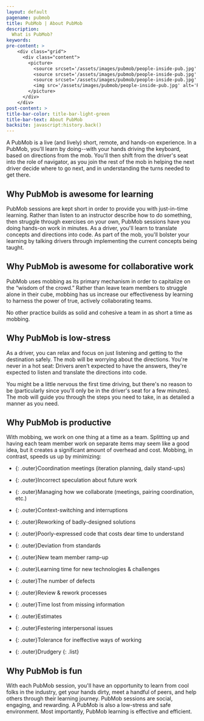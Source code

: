 ```yaml
---
layout: default
pagename: pubmob
title: PubMob | About PubMob
description:
  What is PubMob?
keywords:
pre-content: >
    <div class="grid">
      <div class="content">
        <picture>
          <source srcset='/assets/images/pubmob/people-inside-pub.jpg' media='(max-width: 1080px)'>
          <source srcset='/assets/images/pubmob/people-inside-pub.jpg' media='(min-width: 960px)'>
          <source srcset='/assets/images/pubmob/people-inside-pub.jpg' media='(min-width: 830px'>
          <img src='/assets/images/pubmob/people-inside-pub.jpg' alt='PubMob'>
        </picture>
      </div>
    </div>
post-content: >
title-bar-color: title-bar-light-green
title-bar-text: About PubMob
backsite: javascript:history.back()
---
```

A PubMob is a live (and lively) short, remote, and hands-on experience. In a PubMob, you'll learn by doing--with your hands driving the keyboard, based on directions from the mob. You'll then shift from the driver's seat into the role of navigator, as you join the rest of the mob in helping the next driver decide where to go next, and in understanding the turns needed to get there.

## Why PubMob is awesome for learning

PubMob sessions are kept short in order to provide you with just-in-time learning. Rather than listen to an instructor describe how to do something, then struggle through exercises on your own, PubMob sessions have you doing hands-on work in minutes. As a driver, you'll learn to translate concepts and directions into code. As part of the mob, you'll bolster your learning by talking drivers through implementing the current concepts being taught.

## Why PubMob is awesome for collaborative work

PubMob uses mobbing as its primary mechanism in order to capitalize on the “wisdom of the crowd.” Rather than leave team members to struggle alone in their cube, mobbing has us increase our effectiveness by learning to harness the power of true, actively collaborating teams.

No other practice builds as solid and cohesive a team in as short a time as mobbing.

## Why PubMob is low-stress

As a driver, you can relax and focus on just listening and getting to the destination safely. The mob will be worrying about the directions. You're never in a hot seat: Drivers aren't expected to have the answers, they're expected to listen and translate the directions into code.

You might be a little nervous the first time driving, but there's no reason to be (particularly since you'll only be in the driver's seat for a few minutes). The mob will guide you through the steps you need to take, in as detailed a manner as you need.

## Why PubMob is productive

With mobbing, we work on one thing at a time as a team. Splitting up and having each team member work on separate items may seem like a good idea, but it creates a significant amount of overhead and cost. Mobbing, in contrast, speeds us up by minimizing:

* {: .outer}Coordination meetings (iteration planning, daily stand-ups)

* {: .outer}Incorrect speculation about future work

* {: .outer}Managing how we collaborate (meetings, pairing coordination, etc.)

* {: .outer}Context-switching and interruptions

* {: .outer}Reworking of badly-designed solutions

* {: .outer}Poorly-expressed code that costs dear time to understand

* {: .outer}Deviation from standards

* {: .outer}New team member ramp-up

* {: .outer}Learning time for new technologies & challenges

* {: .outer}The number of defects

* {: .outer}Review & rework processes

* {: .outer}Time lost from missing information

* {: .outer}Estimates

* {: .outer}Festering interpersonal issues

* {: .outer}Tolerance for ineffective ways of working

* {: .outer}Drudgery
{: .list}

## Why PubMob is fun

With each PubMob session, you'll have an opportunity to learn from cool folks in the industry, get your hands dirty, meet a handful of peers, and help others through their learning journey. PubMob sessions are social, engaging, and rewarding. A PubMob is also a low-stress and safe environment. Most importantly, PubMob learning is effective and efficient.
